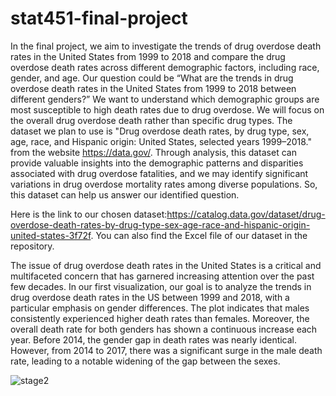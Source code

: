 # stat451-final-project


In the final project, we aim to investigate the trends of drug overdose death rates in the United States from 1999 to 2018 and compare the drug overdose death rates across different demographic factors, including race, gender, and age. Our question could be “What are the trends in drug overdose death rates in the United States from 1999 to 2018 between different genders?” We want to understand which demographic groups are most susceptible to high death rates due to drug overdose. We will focus on the overall drug overdose death rather than specific drug types. The dataset we plan to use is "Drug overdose death rates, by drug type, sex, age, race, and Hispanic origin: United States, selected years 1999–2018." from the website https://data.gov/. Through analysis, this dataset can provide valuable insights into the demographic patterns and disparities associated with drug overdose fatalities, and we may identify significant variations in drug overdose mortality rates among diverse populations. So, this dataset can help us answer our identified question. 


Here is the link to our chosen dataset:https://catalog.data.gov/dataset/drug-overdose-death-rates-by-drug-type-sex-age-race-and-hispanic-origin-united-states-3f72f. You can also find the Excel file of our dataset in the repository.


The issue of drug overdose death rates in the United States is a critical and multifaceted concern that has garnered increasing attention over the past few decades. In our first visualization, our goal is to analyze the trends in drug overdose death rates in the US between 1999 and 2018, with a particular emphasis on gender differences. The plot indicates that males consistently experienced higher death rates than females. Moreover, the overall death rate for both genders has shown a continuous increase each year. Before 2014, the gender gap in death rates was nearly identical. However, from 2014 to 2017, there was a significant surge in the male death rate, leading to a notable widening of the gap between the sexes.



![stage2](https://github.com/xzhang36-2074305/stat451-final-project/assets/102765605/e38b0735-9237-4995-b56e-05e4618abff5)
